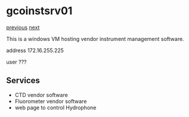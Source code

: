 # gcoinstsrv01

[previous](../dockerub/) [next](../gcoinstsrv02/)

This is a windows VM hosting vendor instrument management software.

address 172.16.255.225

user ???

## Services

  * CTD vendor software
  * Fluorometer vendor software
  * web page to control Hydrophone

